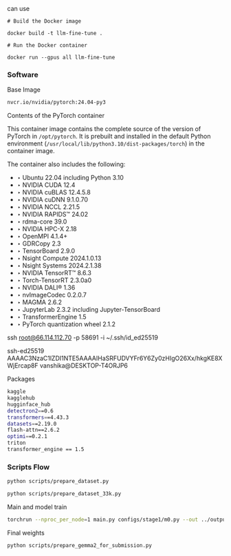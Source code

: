 can use 
```shell
# Build the Docker image

docker build -t llm-fine-tune .

# Run the Docker container

docker run --gpus all llm-fine-tune
```


### Software
Base Image

```bash
nvcr.io/nvidia/pytorch:24.04-py3
```

Contents of the PyTorch container

This container image contains the complete source of the version of PyTorch in `/opt/pytorch`. It is prebuilt and installed in the default Python environment (`/usr/local/lib/python3.10/dist-packages/torch`) in the container image.

The container also includes the following:
* ‣ Ubuntu 22.04 including Python 3.10
* ‣ NVIDIA CUDA 12.4
* ‣ NVIDIA cuBLAS 12.4.5.8
* ‣ NVIDIA cuDNN 9.1.0.70
* ‣ NVIDIA NCCL 2.21.5
* ‣ NVIDIA RAPIDS™ 24.02
* ‣ rdma-core 39.0
* ‣ NVIDIA HPC-X 2.18
* ‣ OpenMPI 4.1.4+
* ‣ GDRCopy 2.3
* ‣ TensorBoard 2.9.0
* ‣ Nsight Compute 2024.1.0.13
* ‣ Nsight Systems 2024.2.1.38
* ‣ NVIDIA TensorRT™ 8.6.3
* ‣ Torch-TensorRT 2.3.0a0
* ‣ NVIDIA DALI® 1.36
* ‣ nvImageCodec 0.2.0.7
* ‣ MAGMA 2.6.2
* ‣ JupyterLab 2.3.2 including Jupyter-TensorBoard
* ‣ TransformerEngine 1.5
* ‣ PyTorch quantization wheel 2.1.2


ssh root@66.114.112.70 -p 58691 -i ~/.ssh/id_ed25519

ssh-ed25519 AAAAC3NzaC1lZDI1NTE5AAAAIHaSRFUDVYFr6Y6Zy0zHIgO26Xx/hkgKE8XWjErcap8F vanshika@DESKTOP-T4ORJP6

Packages

```bash
kaggle
kagglehub
hugginface_hub
detectron2==0.6
transformers==4.43.3
datasets==2.19.0
flash-attn==2.6.2
optimi==0.2.1
triton
transformer_engine == 1.5 
```

### Scripts Flow

```bash
python scripts/prepare_dataset.py
```


```bash
python scripts/prepare_dataset_33k.py
```


Main and model train

```bash
torchrun --nproc_per_node=1 main.py configs/stage1/m0.py --out ../output/stage1/m0/update_last.pth
```

Final weights

```bash
python scripts/prepare_gemma2_for_submission.py
```

